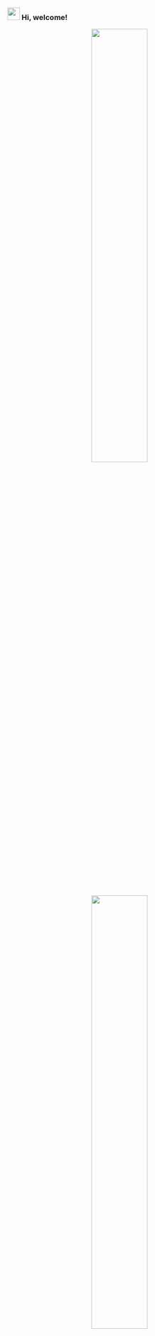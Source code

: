 ### <img src="https://emojis.slackmojis.com/emojis/images/1621024394/39092/cat-roll.gif?1621024394" width="28" /> Hi, welcome!
<p align="center">
  <img width="50%" src="https://github-readme-stats.vercel.app/api?username=zonemeen&show_icons=true&theme=tokyonight" />
  <img width="50%" src="https://github-readme-streak-stats.herokuapp.com/?user=zonemeen&theme=tokyonight" />
</p>
